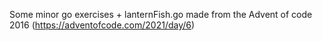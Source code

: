 Some minor go exercises + lanternFish.go made from the Advent of code 2016 (https://adventofcode.com/2021/day/6)